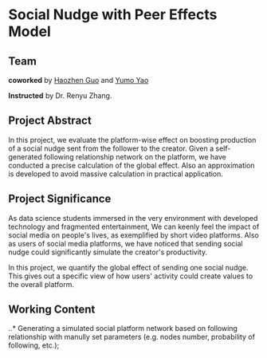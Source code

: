 # Social Nudge with Peer Effects Model

## Team
**coworked** by [Haozhen Guo](https://github.com/UrquhartG) and [Yumo Yao](https://github.com/YYM-yym)

**Instructed** by Dr. Renyu Zhang.

## Project Abstract
In this project, we evaluate the platform-wise effect on boosting production of a social nudge sent from the follower to the creator. Given a self-generated following relationship network on the platform, we have conducted a precise calculation of the global effect. Also an approximation is developed to avoid massive calculation in practical application. 

## Project Significance
As data science students immersed in the very environment with developed technology and fragmented entertainment, We can keenly feel the impact of social media on people's lives, as exemplified by short video platforms. Also as users of social media platforms, we have noticed that sending social nudge could significantly simulate the creator's productivity. 

In this project, we quantify the global effect of sending one social nudge. This gives out a specific view of how users' activity could create values to the overall platform. 

## Working Content
..* Generating a simulated social platform network based on following relationship with manully set parameters (e.g. nodes number, probability of following, etc.);


